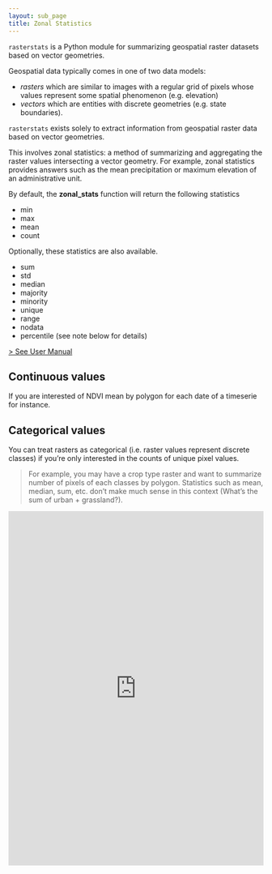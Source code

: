 ```yaml
---
layout: sub_page
title: Zonal Statistics
---
```


`rasterstats` is a Python module for summarizing geospatial raster datasets based on vector geometries.

Geospatial data typically comes in one of two data models:
- *rasters* which are similar to images with a regular grid of pixels whose values represent some spatial phenomenon (e.g. elevation)
- *vectors* which are entities with discrete geometries (e.g. state boundaries).

`rasterstats` exists solely to extract information from geospatial raster data based on vector geometries.

This involves zonal statistics: a method of summarizing and aggregating the raster values intersecting a vector geometry. For example, zonal statistics provides answers such as the mean precipitation or maximum elevation of an administrative unit.

By default, the **zonal_stats** function will return the following statistics

- min
- max
- mean
- count

Optionally, these statistics are also available.

- sum
- std
- median
- majority
- minority
- unique
- range
- nodata
- percentile (see note below for details)


[> See User Manual](https://pythonhosted.org/rasterstats/manual.html)

## Continuous values

<a href="https://nicolasdeffense.github.io/eo-toolbox/notebooks/A_Zonal_Statistics/zonal_stats_continuous.html"> <i class="fas fa-eye fa-lg"></i></a>
<a href="https://nicolasdeffense.github.io/eo-toolbox/notebooks/A_Zonal_Statistics/zonal_stats_continuous.ipynb"> <i class="fas fa-download fa-lg"></i></a>

If you are interested of NDVI mean by polygon for each date of a timeserie for instance.

## Categorical values

<a href="https://nicolasdeffense.github.io/eo-toolbox/notebooks/A_Zonal_Statistics/zonal_stats_categorical.html"> <i class="fas fa-eye fa-lg"></i></a>
<a href="https://nicolasdeffense.github.io/eo-toolbox/notebooks/A_Zonal_Statistics/zonal_stats_categorical.ipynb"> <i class="fas fa-download fa-lg"></i></a>


You can treat rasters as categorical (i.e. raster values represent discrete classes) if you’re only interested in the counts of unique pixel values.

> For example, you may have a crop type raster and want to summarize number of pixels of each classes by polygon. Statistics such as mean, median, sum, etc. don’t make much sense in this context (What’s the sum of urban + grassland?).

<iframe id="igraph" scrolling="no" style="border:none;" seamless="seamless" src="https://nicolasdeffense.github.io/eo-toolbox/figures/NAMUR_2020_Zonal_Stat.html" height="700" width="100%"></iframe>
